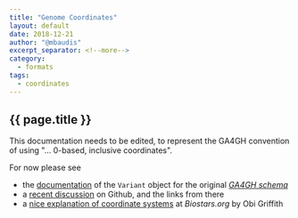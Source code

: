 ```yaml
---
title: "Genome Coordinates"
layout: default
date: 2018-12-21
author: "@mbaudis"
excerpt_separator: <!--more-->
category:
  - formats
tags:
  - coordinates
---
```


## {{ page.title }}

This documentation needs to be edited, to represent the GA4GH convention of using "... 0-based, inclusive coordinates".

For now please see 

* the [documentation](https://ga4gh-schemas.readthedocs.io/en/latest/schemas/variants.proto.html#protobuf.Variant) of the `Variant` object for the original [_GA4GH schema_](https://github.com/ga4gh/ga4gh-schemas)
* a [recent discussion](https://github.com/ga4gh-beacon/specification/issues/251) on Github, and the links from there
* a [nice explanation of coordinate systems](https://www.biostars.org/p/84686/) at _Biostars.org_ by Obi Griffith
